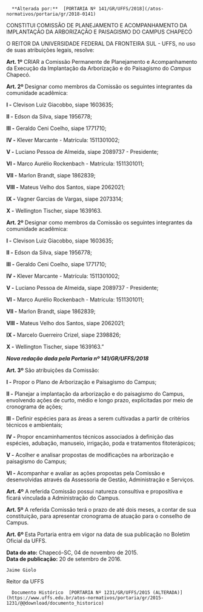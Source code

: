       **Alterada por:**  [PORTARIA Nº 141/GR/UFFS/2018](/atos-normativos/portaria/gr/2018-0141) 

   CONSTITUI COMISSÃO DE PLANEJAMENTO E ACOMPANHAMENTO DA IMPLANTAÇÃO DA ARBORIZAÇÃO E PAISAGISMO DO CAMPUS CHAPECÓ  

O REITOR DA UNIVERSIDADE FEDERAL DA FRONTEIRA SUL - UFFS, no uso de suas atribuições legais, resolve:

 **Art. 1º** CRIAR a Comissão Permanente de Planejamento e Acompanhamento da Execução da Implantação da Arborização e do Paisagismo do *Campus* Chapecó.

 **Art. 2º** Designar como membros da Comissão os seguintes integrantes da comunidade acadêmica:

 **I -** Clevison Luiz Giacobbo, siape 1603635;

 **II -** Edson da Silva, siape 1956778;

 **III -** Geraldo Ceni Coelho, siape 1771710;

 **IV -** Klever Marcante - Matrícula: 1511301002;

 **V -** Luciano Pessoa de Almeida, siape 2089737 - Presidente;

 **VI -** Marco Aurélio Rockenbach - Matrícula: 1511301011;

 **VII -** Marlon Brandt, siape 1862839;

 **VIII -** Mateus Velho dos Santos, siape 2062021;

 **IX -** Vagner Garcias de Vargas, siape 2073314;

 **X -** Wellington Tischer, siape 1639163.

 **Art. 2º** Designar como membros da Comissão os seguintes integrantes da comunidade acadêmica:

 **I -** Clevison Luiz Giacobbo, siape 1603635;

 **II -** Edson da Silva, siape 1956778;

 **III -** Geraldo Ceni Coelho, siape 1771710;

 **IV -** Klever Marcante - Matrícula: 1511301002;

 **V -** Luciano Pessoa de Almeida, siape 2089737 - Presidente;

 **VI -** Marco Aurélio Rockenbach - Matrícula: 1511301011;

 **VII -** Marlon Brandt, siape 1862839;

 **VIII -** Mateus Velho dos Santos, siape 2062021;

 **IX -** Marcelo Guerreiro Crizel, siape 2398826;

 **X -** Wellington Tischer, siape 1639163.”

 ***Nova redação dada pela Portaria nº 141/GR/UFFS/2018***

 **Art. 3º** São atribuições da Comissão:

 **I -** Propor o Plano de Arborização e Paisagismo do Campus;

 **II -** Planejar a implantação da arborização e do paisagismo do Campus, envolvendo ações de curto, médio e longo prazo, explicitadas por meio de cronograma de ações;

 **III -** Definir espécies para as áreas a serem cultivadas a partir de critérios técnicos e ambientais;

 **IV -** Propor encaminhamentos técnicos associados à definição das espécies, adubação, manuseio, irrigação, poda e tratamentos fitoterápicos;

 **V -** Acolher e analisar propostas de modificações na arborização e paisagismo do Campus;

 **VI -** Acompanhar e avaliar as ações propostas pela Comissão e desenvolvidas através da Assessoria de Gestão, Administração e Serviços.

 **Art. 4º** A referida Comissão possui natureza consultiva e propositiva e ficará vinculada a Administração do Campus.

 **Art. 5º** A referida Comissão terá o prazo de até dois meses, a contar de sua constituição, para apresentar cronograma de atuação para o conselho de Campus.

 **Art. 6º** Esta Portaria entra em vigor na data de sua publicação no Boletim Oficial da UFFS.

  

   **Data do ato:** Chapecó-SC, 04 de novembro de 2015.   
 **Data de publicação:**  20 de setembro de 2016. 

    Jaime Giolo   
 Reitor da UFFS 

      Documento Histórico  [PORTARIA Nº 1231/GR/UFFS/2015 (ALTERADA)](https://www.uffs.edu.br/atos-normativos/portaria/gr/2015-1231/@@download/documento_historico)     
      